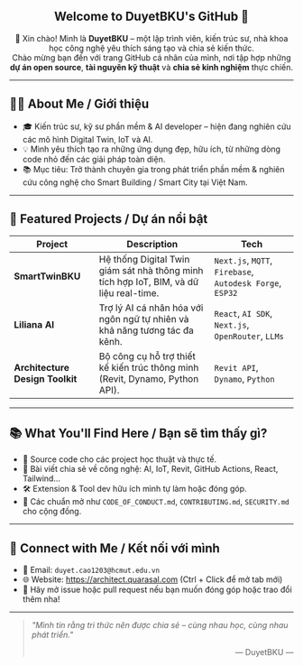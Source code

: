 <h2 align="center">Welcome to DuyetBKU's GitHub 🌟</h2>

<p align="center">
  👋 Xin chào! Mình là <strong>DuyetBKU</strong> – một lập trình viên, kiến trúc sư, nhà khoa học công nghệ yêu thích sáng tạo và chia sẻ kiến thức.  
  <br/>
  Chào mừng bạn đến với trang GitHub cá nhân của mình, nơi tập hợp những <strong>dự án open source</strong>, <strong>tài nguyên kỹ thuật</strong> và <strong>chia sẻ kinh nghiệm</strong> thực chiến.
</p>

---

## 👨‍💻 About Me / Giới thiệu

- 🎓 Kiến trúc sư, kỹ sư phần mềm & AI developer – hiện đang nghiên cứu các mô hình Digital Twin, IoT và AI.
- 💡 Mình yêu thích tạo ra những ứng dụng đẹp, hữu ích, từ những dòng code nhỏ đến các giải pháp toàn diện.
- 📚 Mục tiêu: Trở thành chuyên gia trong phát triển phần mềm & nghiên cứu công nghệ cho Smart Building / Smart City tại Việt Nam.

---

## 📂 Featured Projects / Dự án nổi bật

| Project | Description | Tech |
|--------|-------------|------|
| **SmartTwinBKU** | Hệ thống Digital Twin giám sát nhà thông minh tích hợp IoT, BIM, và dữ liệu real-time. | `Next.js`, `MQTT`, `Firebase`, `Autodesk Forge`, `ESP32` |
| **Liliana AI** | Trợ lý AI cá nhân hóa với ngôn ngữ tự nhiên và khả năng tương tác đa kênh. | `React`, `AI SDK`, `Next.js`, `OpenRouter`, `LLMs` |
| **Architecture Design Toolkit** | Bộ công cụ hỗ trợ thiết kế kiến trúc thông minh (Revit, Dynamo, Python API). | `Revit API`, `Dynamo`, `Python` |

---

## 📚 What You'll Find Here / Bạn sẽ tìm thấy gì?

- 💾 Source code cho các project học thuật và thực tế.
- 🧠 Bài viết chia sẻ về công nghệ: AI, IoT, Revit, GitHub Actions, React, Tailwind...
- 🛠️ Extension & Tool dev hữu ích mình tự làm hoặc đóng góp.
- 🤝 Các chuẩn mở như `CODE_OF_CONDUCT.md`, `CONTRIBUTING.md`, `SECURITY.md` cho cộng đồng.

---

## 💌 Connect with Me / Kết nối với mình

- 📧 Email: `duyet.cao1203@hcmut.edu.vn`
- 🌐 Website: https://architect.quarasal.com (Ctrl + Click để mở tab mới)
- 💬 Hãy mở issue hoặc pull request nếu bạn muốn đóng góp hoặc trao đổi thêm nha!

---

> _"Mình tin rằng tri thức nên được chia sẻ – cùng nhau học, cùng nhau phát triển."_  
> <p align="right">— DuyetBKU —</p>
